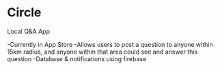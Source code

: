 # Circle
Local Q&amp;A App

-Currently in App Store
-Allows users to post a question to anyone within 15km radius, and anyone within that area could see and answer this question
-Database & notifications using firebase
